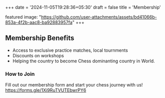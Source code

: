 +++
date = '2024-11-05T19:28:36+05:30'
draft = false
title = 'Membership'

featured image: "https://github.com/user-attachments/assets/bd41066b-853a-4f2b-aac8-ba92883957fa"
+++


## Membership Benefits

-   Access to exclusive practice matches, local tournments
-   Discounts on workshops
-   Helping the country to become Chess dominanting country in World.

### How to Join

Fill out our membership form and start your chess journey with us!
https://forms.gle/1Xi9RuTVUTEbwrPY6
